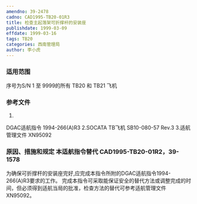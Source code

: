 ```yaml
---
amendno: 39-2478
cadno: CAD1995-TB20-01R3
title: 检查主起落架可折撑杆的安装座
publishdate: 1999-03-09
effdate: 1999-03-16
tags: TB20
categories: 西南管理局
author: 李小虎
---
```


### 适用范围 
序号为S/N 1 至 9999的所有 TB20 和 TB21 飞机

### 参考文件
1.
DGAC适航指令 1994-266(A)R3 
2.SOCATA 
TB飞机 SB10-080-57 Rev.3 
3.适航管理文件 
XN95092 


### 原因、措施和规定 本适航指令替代 CAD1995-TB20-01R2，39-1578
为确保可折撑杆的安装座完好,应完成本指令所附的DGAC适航指令1994-266(A)R3要求的工作。 
完成本指令可采取能保证安全的替代方法或调整完成的时间，但必须得到适航当局的批准，检查方法的替代可参考适航管理文件XN95092。 

